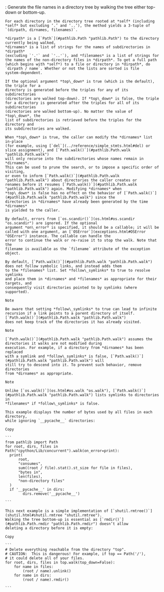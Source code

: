 :   Generate the file names in a directory tree by walking the tree
    either top-down or bottom-up.

    For each directory in the directory tree rooted at *self* (including
    *self* but excluding ‘.’ and ‘..’), the method yields a 3-tuple of
    `(dirpath, dirnames, filenames)`.

    *dirpath* is a [`Path`](#pathlib.Path "pathlib.Path") to the directory currently being walked,
    *dirnames* is a list of strings for the names of subdirectories in *dirpath*
    (excluding `'.'` and `'..'`), and *filenames* is a list of strings for
    the names of the non-directory files in *dirpath*. To get a full path
    (which begins with *self*) to a file or directory in *dirpath*, do
    `dirpath / name`. Whether or not the lists are sorted is file
    system-dependent.

    If the optional argument *top\_down* is true (which is the default), the triple for a
    directory is generated before the triples for any of its subdirectories
    (directories are walked top-down). If *top\_down* is false, the triple
    for a directory is generated after the triples for all of its subdirectories
    (directories are walked bottom-up). No matter the value of *top\_down*, the
    list of subdirectories is retrieved before the triples for the directory and
    its subdirectories are walked.

    When *top\_down* is true, the caller can modify the *dirnames* list in-place
    (for example, using [`del`](../reference/simple_stmts.html#del) or slice assignment), and [`Path.walk()`](#pathlib.Path.walk "pathlib.Path.walk")
    will only recurse into the subdirectories whose names remain in *dirnames*.
    This can be used to prune the search, or to impose a specific order of visiting,
    or even to inform [`Path.walk()`](#pathlib.Path.walk "pathlib.Path.walk") about directories the caller creates or
    renames before it resumes [`Path.walk()`](#pathlib.Path.walk "pathlib.Path.walk") again. Modifying *dirnames* when
    *top\_down* is false has no effect on the behavior of [`Path.walk()`](#pathlib.Path.walk "pathlib.Path.walk") since the
    directories in *dirnames* have already been generated by the time *dirnames*
    is yielded to the caller.

    By default, errors from [`os.scandir()`](os.html#os.scandir "os.scandir") are ignored. If the optional
    argument *on\_error* is specified, it should be a callable; it will be
    called with one argument, an [`OSError`](exceptions.html#OSError "OSError") instance. The callable can handle the
    error to continue the walk or re-raise it to stop the walk. Note that the
    filename is available as the `filename` attribute of the exception object.

    By default, [`Path.walk()`](#pathlib.Path.walk "pathlib.Path.walk") does not follow symbolic links, and instead adds them
    to the *filenames* list. Set *follow\_symlinks* to true to resolve symlinks
    and place them in *dirnames* and *filenames* as appropriate for their targets, and
    consequently visit directories pointed to by symlinks (where supported).

    Note

    Be aware that setting *follow\_symlinks* to true can lead to infinite
    recursion if a link points to a parent directory of itself. [`Path.walk()`](#pathlib.Path.walk "pathlib.Path.walk")
    does not keep track of the directories it has already visited.

    Note

    [`Path.walk()`](#pathlib.Path.walk "pathlib.Path.walk") assumes the directories it walks are not modified during
    execution. For example, if a directory from *dirnames* has been replaced
    with a symlink and *follow\_symlinks* is false, [`Path.walk()`](#pathlib.Path.walk "pathlib.Path.walk") will
    still try to descend into it. To prevent such behavior, remove directories
    from *dirnames* as appropriate.

    Note

    Unlike [`os.walk()`](os.html#os.walk "os.walk"), [`Path.walk()`](#pathlib.Path.walk "pathlib.Path.walk") lists symlinks to directories in
    *filenames* if *follow\_symlinks* is false.

    This example displays the number of bytes used by all files in each directory,
    while ignoring `__pycache__` directories:

    Copy

    ```
    from pathlib import Path
    for root, dirs, files in Path("cpython/Lib/concurrent").walk(on_error=print):
      print(
          root,
          "consumes",
          sum((root / file).stat().st_size for file in files),
          "bytes in",
          len(files),
          "non-directory files"
      )
      if '__pycache__' in dirs:
            dirs.remove('__pycache__')

    ```

    This next example is a simple implementation of [`shutil.rmtree()`](shutil.html#shutil.rmtree "shutil.rmtree").
    Walking the tree bottom-up is essential as [`rmdir()`](#pathlib.Path.rmdir "pathlib.Path.rmdir") doesn’t allow
    deleting a directory before it is empty:

    Copy

    ```
    # Delete everything reachable from the directory "top".
    # CAUTION:  This is dangerous! For example, if top == Path('/'),
    # it could delete all of your files.
    for root, dirs, files in top.walk(top_down=False):
        for name in files:
            (root / name).unlink()
        for name in dirs:
            (root / name).rmdir()

    ```